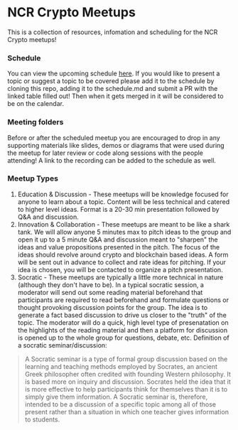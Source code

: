 # NCR Crypto Meetups
This is a collection of resources, infomation and scheduling for the NCR Crypto meetups!

### Schedule
You can view the upcoming schedule [here](./schedule.md). If you would like to present a topic or suggest a topic to be covered please add it to the schedule by cloning this repo, adding it to the schedule.md and submit a PR with the linked table filled out! Then when it gets merged in it will be considered to be on the calendar.

### Meeting folders
Before or after the scheduled meetup you are encouraged to drop in any supporting materials like slides, demos or diagrams that were used during the meetup for later review or code along sessions with the people attending! A link to the recording can be added to the schedule as well.

### Meetup Types
1. Education & Discussion - These meetups will be knowledge focused for anyone to learn about a topic. Content will be less technical and catered to higher level ideas. Format is a 20-30 min presentation followed by Q&A and discussion.
2. Innovation & Collaboration - These meetups are meant to be like a shark tank. We will allow anyone 5 minutes max to pitch ideas to the group and open it up to a 5 minute Q&A and discussion meant to "sharpen" the ideas and value propositions presented in the pitch. The focus of the ideas should revolve around crypto and blockchain based ideas. A form will be sent out in advance to collect and rate ideas for pitching. If your idea is chosen, you will be contacted to organize a pitch presentation.
3. Socratic - These meetups are typically a little more technical in nature (although they don't have to be). In a typical socratic session, a moderator will send out some reading material beforehand that participants are required to read beforehand and formulate questions or thought provoking discussion points for the group. The idea is to generate a fact based discussion to drive us closer to the "truth" of the topic. The moderator will do a quick, high level type of presenatation on the highlights of the reading material and then a platform for discussion is opened up to the whole group for questions, debate, etc. Definition of a socratic seminar/discussion:

> A Socratic seminar is a type of formal group discussion based on the learning and teaching methods employed by Socrates, an
> ancient Greek philosopher often credited with founding Western philosophy. It is based more on inquiry and discussion. Socrates
> held the idea that it is more effective to help participants think for themselves than it is to simply give them information. A
> Socratic seminar is, therefore, intended to be a discussion of a specific topic among all of those present rather than a
> situation in which one teacher gives information to students.
